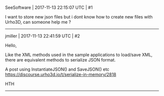 SeeSoftware | 2017-11-13 22:15:07 UTC | #1

I want to store new json files but i dont know how to create new files with Urho3D, 
can someone help me ?

-------------------------

jmiller | 2017-11-13 22:41:59 UTC | #2

Hello,

Like the XML methods used in the sample applications to load/save XML, there are equivalent methods to serialize JSON format.

A post using InstantiateJSON() and SaveJSON() etc
https://discourse.urho3d.io/t/serialize-in-memory/2818

HTH

-------------------------

